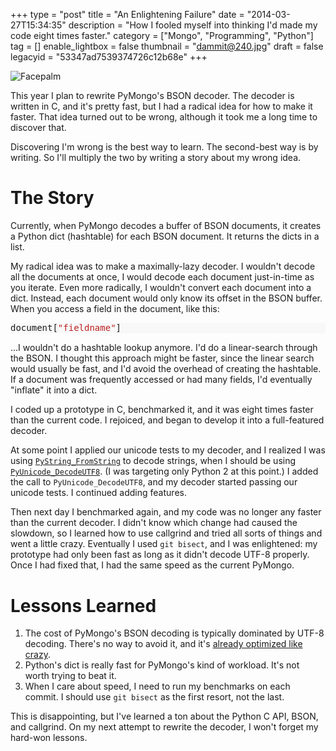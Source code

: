 +++
type = "post"
title = "An Enlightening Failure"
date = "2014-03-27T15:34:35"
description = "How I fooled myself into thinking I'd made my code eight times faster."
category = ["Mongo", "Programming", "Python"]
tag = []
enable_lightbox = false
thumbnail = "dammit@240.jpg"
draft = false
legacyid = "53347ad7539374726c12b68e"
+++

<p><img style="display:block; margin-left:auto; margin-right:auto;" src="dammit.jpg" alt="Facepalm" title="Facepalm" /></p>
<p>This year I plan to rewrite PyMongo's BSON decoder. The decoder is written in C, and it's pretty fast, but I had a radical idea for how to make it faster. That idea turned out to be wrong, although it took me a long time to discover that.</p>
<p>Discovering I'm wrong is the best way to learn. The second-best way is by writing. So I'll multiply the two by writing a story about my wrong idea.</p>
<h1 id="the-story">The Story</h1>
<p>Currently, when PyMongo decodes a buffer of BSON documents, it creates a Python dict (hashtable) for each BSON document. It returns the dicts in a list.</p>
<p>My radical idea was to make a maximally-lazy decoder. I wouldn't decode all the documents at once, I would decode each document just-in-time as you iterate. Even more radically, I wouldn't convert each document into a dict. Instead, each document would only know its offset in the BSON buffer. When you access a field in the document, like this:</p>
<div class="codehilite" style="background: #f8f8f8"><pre style="line-height: 125%">document[<span style="color: #BA2121">&quot;fieldname&quot;</span>]
</pre></div>


<p>...I wouldn't do a hashtable lookup anymore. I'd do a linear-search through the BSON. I thought this approach might be faster, since the linear search would usually be fast, and I'd avoid the overhead of creating the hashtable. If a document was frequently accessed or had many fields, I'd eventually "inflate" it into a dict.</p>
<p>I coded up a prototype in C, benchmarked it, and it was eight times faster than the current code. I rejoiced, and began to develop it into a full-featured decoder.</p>
<p>At some point I applied our unicode tests to my decoder, and I realized I was using <a href="http://docs.python.org/2/c-api/string.html#PyString_FromString"><code>PyString_FromString</code></a> to decode strings, when I should be using <a href="http://docs.python.org/2/c-api/unicode.html#PyUnicode_DecodeUTF8"><code>PyUnicode_DecodeUTF8</code></a>. (I was targeting only Python 2 at this point.) I added the call to <code>PyUnicode_DecodeUTF8</code>, and my decoder started passing our unicode tests. I continued adding features.</p>
<p>Then next day I benchmarked again, and my code was no longer any faster than the current decoder. I didn't know which change had caused the slowdown, so I learned how to use callgrind and tried all sorts of things and went a little crazy. Eventually I used <code>git bisect</code>, and I was enlightened: my prototype had only been fast as long as it didn't decode UTF-8 properly. Once I had fixed that, I had the same speed as the current PyMongo.</p>
<h1 id="lessons-learned">Lessons Learned</h1>
<ol>
<li>The cost of PyMongo's BSON decoding is typically dominated by UTF-8 decoding. There's no way to avoid it, and it's <a href="http://bugs.python.org/issue14738">already optimized like crazy</a>.</li>
<li>Python's dict is really fast for PyMongo's kind of workload. It's not worth trying to beat it.</li>
<li>When I care about speed, I need to run my benchmarks on each commit. I should use <code>git bisect</code> as the first resort, not the last.</li>
</ol>
<p>This is disappointing, but I've learned a ton about the Python C API, BSON, and callgrind. On my next attempt to rewrite the decoder, I won't forget my hard-won lessons.</p>
